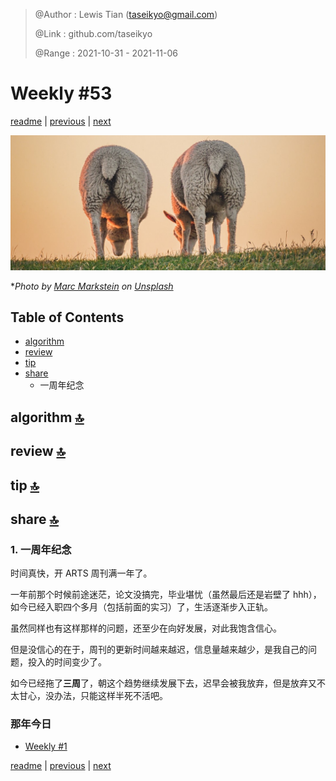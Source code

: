 > @Author  : Lewis Tian (taseikyo@gmail.com)
>
> @Link    : github.com/taseikyo
>
> @Range   : 2021-10-31 - 2021-11-06

# Weekly #53

[readme](../README.md) | [previous](202110W5.md) | [next](202111W2.md)

![](../images/2021/11/marc-markstein-olH5AeriMPg-unsplash.jpg)

\**Photo by [Marc Markstein](https://unsplash.com/@g_r_a_f_i_s_c_h) on [Unsplash](https://unsplash.com/photos/olH5AeriMPg)*

## Table of Contents

- [algorithm](#algorithm-)
- [review](#review-)
- [tip](#tip-)
- [share](#share-)
    - 一周年纪念

## algorithm [🔝](#weekly-53)

## review [🔝](#weekly-53)

## tip [🔝](#weekly-53)

## share [🔝](#weekly-53)

### 1. 一周年纪念

时间真快，开 ARTS 周刊满一年了。

一年前那个时候前途迷茫，论文没搞完，毕业堪忧（虽然最后还是岩壁了 hhh），如今已经入职四个多月（包括前面的实习）了，生活逐渐步入正轨。

虽然同样也有这样那样的问题，还至少在向好发展，对此我饱含信心。

但是没信心的在于，周刊的更新时间越来越迟，信息量越来越少，是我自己的问题，投入的时间变少了。

如今已经拖了**三周**了，朝这个趋势继续发展下去，迟早会被我放弃，但是放弃又不太甘心，没办法，只能这样半死不活吧。

### 那年今日

- [Weekly #1](202011W1.md)

[readme](../README.md) | [previous](202110W5.md) | [next](202111W2.md)
